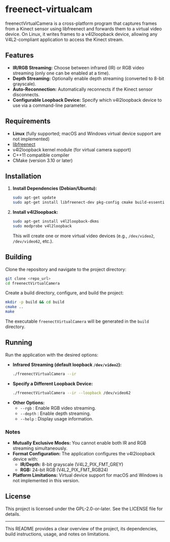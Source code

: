 # freenect-virtualcam

freenectVirtualCamera is a cross-platform program that captures frames from a Kinect sensor using libfreenect and forwards them to a virtual video device. On Linux, it writes frames to a v4l2loopback device, allowing any V4L2-compliant application to access the Kinect stream.

## Features

- **IR/RGB Streaming:** Choose between infrared (IR) or RGB video streaming (only one can be enabled at a time).
- **Depth Streaming:** Optionally enable depth streaming (converted to 8-bit grayscale).
- **Auto-Reconnection:** Automatically reconnects if the Kinect sensor disconnects.
- **Configurable Loopback Device:** Specify which v4l2loopback device to use via a command-line parameter.

## Requirements

- **Linux** (fully supported; macOS and Windows virtual device support are not implemented)
- [libfreenect](https://github.com/OpenKinect/libfreenect)
- v4l2loopback kernel module (for virtual camera support)
- C++11 compatible compiler
- CMake (version 3.10 or later)

## Installation

1. **Install Dependencies (Debian/Ubuntu):**
   ```bash
   sudo apt-get update
   sudo apt-get install libfreenect-dev pkg-config cmake build-essential curl
   ```

2. **Install v4l2loopback:**
   ```bash
   sudo apt-get install v4l2loopback-dkms
   sudo modprobe v4l2loopback
   ```
   This will create one or more virtual video devices (e.g., `/dev/video2`, `/dev/video62`, etc.).

## Building

Clone the repository and navigate to the project directory:

```bash
git clone <repo_url>
cd freenectVirtualCamera
```

Create a build directory, configure, and build the project:

```bash
mkdir -p build && cd build
cmake ..
make
```

The executable `freenectVirtualCamera` will be generated in the `build` directory.

## Running

Run the application with the desired options:

- **Infrared Streaming (default loopback `/dev/video2`):**
  ```bash
  ./freenectVirtualCamera --ir
  ```
- **Specify a Different Loopback Device:**
  ```bash
  ./freenectVirtualCamera --ir --loopback /dev/video62
  ```
- **Other Options:**
  - `--rgb` : Enable RGB video streaming.
  - `--depth` : Enable depth streaming.
  - `--help` : Display usage information.

### Notes

- **Mutually Exclusive Modes:** You cannot enable both IR and RGB streaming simultaneously.
- **Format Configuration:** The application configures the v4l2loopback device with:
  - **IR/Depth:** 8-bit grayscale (V4L2_PIX_FMT_GREY)
  - **RGB:** 24-bit RGB (V4L2_PIX_FMT_RGB24)
- **Platform Limitations:** Virtual device support for macOS and Windows is not implemented in this version.

## License

This project is licensed under the GPL-2.0-or-later. See the LICENSE file for details.

---

This README provides a clear overview of the project, its dependencies, build instructions, usage, and notes on limitations.
